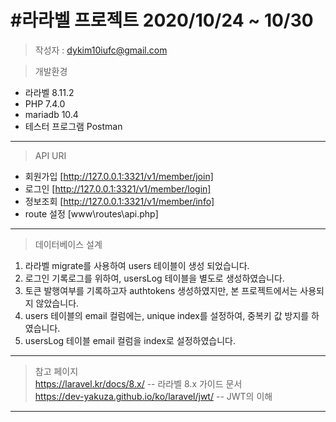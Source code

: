 #라라벨 프로젝트 2020/10/24 ~ 10/30
==

>   작성자 : dykim10iufc@gmail.com

>   개발환경   
-  라라벨 8.11.2
-  PHP 7.4.0
-  mariadb 10.4
-  테스터 프로그램 Postman
* * *

>   API URI       
-   회원가입 [http://127.0.0.1:3321/v1/member/join]       
-   로그인 [http://127.0.0.1:3321/v1/member/login]       
-   정보조회 [http://127.0.0.1:3321/v1/member/info]        
-   route 설정 [www\routes\api.php]           
* * *

>   데이터베이스 설계       
1. 라라벨 migrate를 사용하여 users 테이블이 생성 되었습니다.       
2. 로그인 기록로그를 위하여, usersLog 테이블을 별도로 생성하였습니다.       
3. 토큰 발행여부를 기록하고자  authtokens 생성하였지만, 본 프로젝트에서는 사용되지 않았습니다.       
4. users 테이블의 email 컬럼에는, unique index를 설정하여, 중복키 값 방지를 하였습니다.       
5. usersLog 테이블 email 컬럼을 index로 설정하였습니다.       
* * *




>   참고 페이지       
https://laravel.kr/docs/8.x/ -- 라라벨 8.x 가이드 문서       
https://dev-yakuza.github.io/ko/laravel/jwt/    -- JWT의 이해       
* * *


